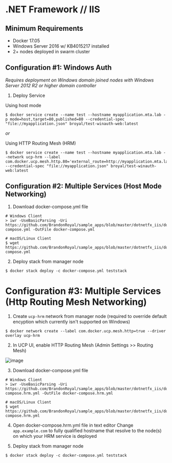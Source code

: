 # .NET Framework // IIS

## Minimum Requirements
* Docker 17.05
* Windows Server 2016 w/ KB4015217 installed
* 2+ nodes deployed in swarm cluster

## Configuration #1: Windows Auth
_Requires deployment on Windows domain joined nodes with Windows Server 2012 R2 or higher domain controller_

1) Deploy Service

Using host mode
```
$ docker service create --name test --hostname myapplication.mta.lab -p mode=host,target=80,published=80 --credential-spec "file://myapplication.json" broyal/test-winauth-web:latest
```
_or_

Using HTTP Routing Mesh (HRM)
```
$ docker service create --name test --hostname myapplication.mta.lab --network ucp-hrm --label com.docker.ucp.mesh.http.80='external_route=http://myapplication.mta.lab,internal_port=80' --credential-spec "file://myapplication.json" broyal/test-winauth-web:latest
```

## Configuration #2: Multiple Services (Host Mode Networking)

1) Download docker-compose.yml file
```
# Windows Client
> iwr -UseBasicParsing -Uri https://github.com/BrandonRoyal/sample_apps/blob/master/dotnetfx_iis/docker-compose.yml -OutFile docker-compose.yml

# macOS/Linux Client
$ wget https://github.com/BrandonRoyal/sample_apps/blob/master/dotnetfx_iis/docker-compose.yml
```

2) Deploy stack from manager node
```
$ docker stack deploy -c docker-compose.yml teststack
```

# Configuration #3: Multiple Services (Http Routing Mesh Networking)

1) Create `ucp-hrm` network from manager node (required to override default encyption which currently isn't supported on Windows)
```
$ docker network create --label com.docker.ucp.mesh.http=true --driver overlay ucp-hrm
```
2) In UCP UI, enable HTTP Routing Mesh (Admin Settings >> Routing Mesh)

![image](https://cloud.githubusercontent.com/assets/2762697/25358303/ce1c037e-28f5-11e7-95da-e22f0921df68.png)

3) Download docker-compose.yml file
```
# Windows Client
> iwr -UseBasicParsing -Uri https://github.com/BrandonRoyal/sample_apps/blob/master/dotnetfx_iis/docker-compose.hrm.yml -OutFile docker-compose.hrm.yml

# macOS/Linux Client
$ wget https://github.com/BrandonRoyal/sample_apps/blob/master/dotnetfx_iis/docker-compose.hrm.yml
```

4) Open docker-compose.hrm.yml file in text editor
Change `app.example.com` to fully qualified hostname that resolve to the node(s) on which your HRM service is deployed

5) Deploy stack from manager node
```
$ docker stack deploy -c docker-compose.yml teststack
```